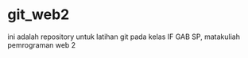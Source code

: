 # git_web2
ini adalah repository untuk latihan git pada kelas IF GAB SP, matakuliah pemrograman web 2
